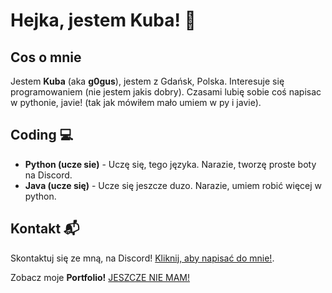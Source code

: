 # Hejka, jestem Kuba! 🙋

## Cos o mnie
Jestem **Kuba** (aka **g0gus**), jestem z Gdańsk, Polska. Interesuje się programowaniem (nie jestem jakis dobry). Czasami lubię
sobie coś napisac w pythonie, javie! (tak jak mówiłem mało umiem w py i javie).

## Coding 💻
- **Python (ucze sie)** - Uczę się, tego języka. Narazie, tworzę proste boty na Discord.
- **Java (ucze się)** - Ucze się jeszcze duzo. Narazie, umiem robić więcej w python.


## Kontakt 📬
Skontaktuj się ze mną, na Discord! [Kliknij, aby napisać do mnie!](https://discord.com/users/848452367518662656).

Zobacz moje **Portfolio!** [JESZCZE NIE MAM!](github.com/g0gus)
